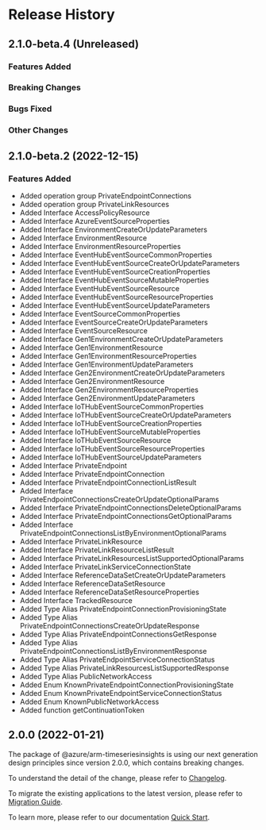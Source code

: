 # Release History

## 2.1.0-beta.4 (Unreleased)

### Features Added

### Breaking Changes

### Bugs Fixed

### Other Changes

## 2.1.0-beta.2 (2022-12-15)
    
### Features Added

  - Added operation group PrivateEndpointConnections
  - Added operation group PrivateLinkResources
  - Added Interface AccessPolicyResource
  - Added Interface AzureEventSourceProperties
  - Added Interface EnvironmentCreateOrUpdateParameters
  - Added Interface EnvironmentResource
  - Added Interface EnvironmentResourceProperties
  - Added Interface EventHubEventSourceCommonProperties
  - Added Interface EventHubEventSourceCreateOrUpdateParameters
  - Added Interface EventHubEventSourceCreationProperties
  - Added Interface EventHubEventSourceMutableProperties
  - Added Interface EventHubEventSourceResource
  - Added Interface EventHubEventSourceResourceProperties
  - Added Interface EventHubEventSourceUpdateParameters
  - Added Interface EventSourceCommonProperties
  - Added Interface EventSourceCreateOrUpdateParameters
  - Added Interface EventSourceResource
  - Added Interface Gen1EnvironmentCreateOrUpdateParameters
  - Added Interface Gen1EnvironmentResource
  - Added Interface Gen1EnvironmentResourceProperties
  - Added Interface Gen1EnvironmentUpdateParameters
  - Added Interface Gen2EnvironmentCreateOrUpdateParameters
  - Added Interface Gen2EnvironmentResource
  - Added Interface Gen2EnvironmentResourceProperties
  - Added Interface Gen2EnvironmentUpdateParameters
  - Added Interface IoTHubEventSourceCommonProperties
  - Added Interface IoTHubEventSourceCreateOrUpdateParameters
  - Added Interface IoTHubEventSourceCreationProperties
  - Added Interface IoTHubEventSourceMutableProperties
  - Added Interface IoTHubEventSourceResource
  - Added Interface IoTHubEventSourceResourceProperties
  - Added Interface IoTHubEventSourceUpdateParameters
  - Added Interface PrivateEndpoint
  - Added Interface PrivateEndpointConnection
  - Added Interface PrivateEndpointConnectionListResult
  - Added Interface PrivateEndpointConnectionsCreateOrUpdateOptionalParams
  - Added Interface PrivateEndpointConnectionsDeleteOptionalParams
  - Added Interface PrivateEndpointConnectionsGetOptionalParams
  - Added Interface PrivateEndpointConnectionsListByEnvironmentOptionalParams
  - Added Interface PrivateLinkResource
  - Added Interface PrivateLinkResourceListResult
  - Added Interface PrivateLinkResourcesListSupportedOptionalParams
  - Added Interface PrivateLinkServiceConnectionState
  - Added Interface ReferenceDataSetCreateOrUpdateParameters
  - Added Interface ReferenceDataSetResource
  - Added Interface ReferenceDataSetResourceProperties
  - Added Interface TrackedResource
  - Added Type Alias PrivateEndpointConnectionProvisioningState
  - Added Type Alias PrivateEndpointConnectionsCreateOrUpdateResponse
  - Added Type Alias PrivateEndpointConnectionsGetResponse
  - Added Type Alias PrivateEndpointConnectionsListByEnvironmentResponse
  - Added Type Alias PrivateEndpointServiceConnectionStatus
  - Added Type Alias PrivateLinkResourcesListSupportedResponse
  - Added Type Alias PublicNetworkAccess
  - Added Enum KnownPrivateEndpointConnectionProvisioningState
  - Added Enum KnownPrivateEndpointServiceConnectionStatus
  - Added Enum KnownPublicNetworkAccess
  - Added function getContinuationToken
    
    
## 2.0.0 (2022-01-21)

The package of @azure/arm-timeseriesinsights is using our next generation design principles since version 2.0.0, which contains breaking changes.

To understand the detail of the change, please refer to [Changelog](https://aka.ms/js-track2-changelog).

To migrate the existing applications to the latest version, please refer to [Migration Guide](https://aka.ms/js-track2-migration-guide).

To learn more, please refer to our documentation [Quick Start](https://aka.ms/azsdk/js/mgmt/quickstart ).
